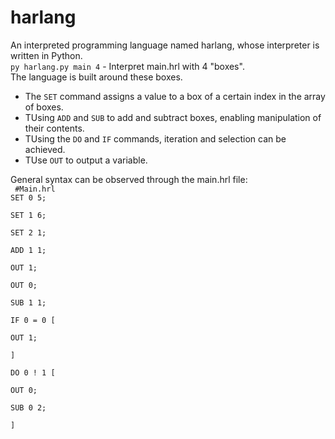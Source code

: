 # harlang
An interpreted programming language named harlang, whose interpreter is written in Python. <br>
<code>py harlang.py main 4</code> - Interpret main.hrl with 4 "boxes".<br>
The language is built around these boxes. 
<ul>
<li>The <code>SET</code> command assigns a value to a box of a certain index in the array of boxes. </li>
<li>TUsing <code>ADD</code> and <code>SUB</code> to add and subtract boxes, enabling manipulation of their contents. </li>
<li>TUsing the <code>DO</code> and <code>IF</code> commands, iteration and selection can be achieved. </li>
<li>TUse <code>OUT</code> to output a variable. </li>
</ul>
General syntax can be observed through the main.hrl file: <br>
<code> #Main.hrl
SET 0 5;<br>
SET 1 6;<br>
SET 2 1;<br>
ADD 1 1;<br>
OUT 1;<br>
OUT 0;<br>
SUB 1 1;<br>
IF 0 = 0 [<br>
OUT 1;<br>
]<br>
DO 0 ! 1 [<br>
OUT 0;<br>
SUB 0 2;<br>
]</code>
